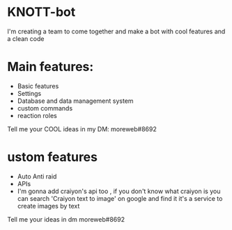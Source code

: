 # KNOTT-bot
I'm creating a team to come together and make a bot with cool features and a clean code

# Main features:
 - Basic features
 - Settings
 - Database and data management system
 - custom commands
 - reaction roles
 
 Tell me your COOL ideas in my DM: moreweb#8692
 
# ustom features
- Auto Anti raid
- APIs
- I'm gonna add craiyon's api too , if you don't know what craiyon is you can search 'Craiyon text to image' on google and find it it's a service to create images by text




Tell me your ideas in dm moreweb#8692
 
